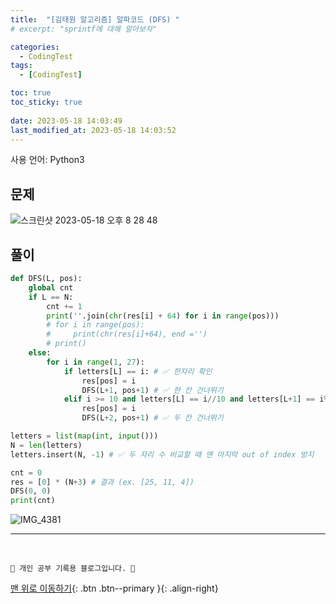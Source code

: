 ```yaml
---
title:  "[김태원 알고리즘] 알파코드 (DFS) "
# excerpt: "sprintf에 대해 알아보자"

categories:
  - CodingTest
tags:
  - [CodingTest]

toc: true
toc_sticky: true
 
date: 2023-05-18 14:03:49
last_modified_at: 2023-05-18 14:03:52
---
```


사용 언어: Python3

## 문제
![스크린샷 2023-05-18 오후 8 28 48](https://github.com/minju412/jenkins-test/assets/59405576/05f335cc-f946-4820-9055-d548cb0d0a54)


## 풀이
```py
def DFS(L, pos):
    global cnt
    if L == N:
        cnt += 1
        print(''.join(chr(res[i] + 64) for i in range(pos)))
        # for i in range(pos):
        #     print(chr(res[i]+64), end ='')
        # print()
    else:
        for i in range(1, 27):
            if letters[L] == i: # ✅ 한자리 확인
                res[pos] = i
                DFS(L+1, pos+1) # ✅ 한 칸 건너뛰기
            elif i >= 10 and letters[L] == i//10 and letters[L+1] == i%10: # ✅ 두자리 확인
                res[pos] = i
                DFS(L+2, pos+1) # ✅ 두 칸 건너뛰기

letters = list(map(int, input()))
N = len(letters)
letters.insert(N, -1) # ✅ 두 자리 수 비교할 때 맨 마지막 out of index 방지

cnt = 0
res = [0] * (N+3) # 결과 (ex. [25, 11, 4])
DFS(0, 0)
print(cnt)
```

![IMG_4381](https://github.com/minju412/jenkins-test/assets/59405576/18519b1f-7314-4870-9c1c-382f777c44ed)



***
<br>


    💛 개인 공부 기록용 블로그입니다. 👻

[맨 위로 이동하기](#){: .btn .btn--primary }{: .align-right}